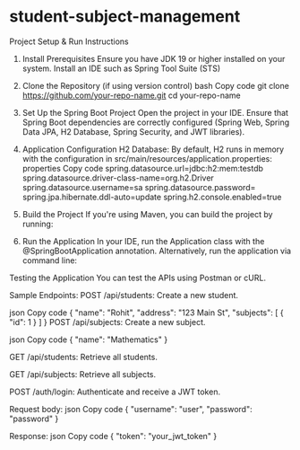 # student-subject-management
Project Setup & Run Instructions
1. Install Prerequisites
Ensure you have JDK 19 or higher installed on your system.
Install an IDE such as Spring Tool Suite (STS)

2. Clone the Repository (if using version control)
bash
Copy code
git clone https://github.com/your-repo-name.git
cd your-repo-name

5. Set Up the Spring Boot Project
Open the project in your IDE.
Ensure that Spring Boot dependencies are correctly configured (Spring Web, Spring Data JPA, H2 Database, Spring Security, and JWT libraries).

7. Application Configuration
H2 Database: By default, H2 runs in memory with the configuration in src/main/resources/application.properties:
properties
Copy code
spring.datasource.url=jdbc:h2:mem:testdb
spring.datasource.driver-class-name=org.h2.Driver
spring.datasource.username=sa
spring.datasource.password=
spring.jpa.hibernate.ddl-auto=update
spring.h2.console.enabled=true

9. Build the Project
If you're using Maven, you can build the project by running:

6. Run the Application
In your IDE, run the Application class with the @SpringBootApplication annotation.
Alternatively, run the application via command line:




Testing the Application
You can test the APIs using Postman or cURL.

Sample Endpoints:
POST /api/students: Create a new student.

json
Copy code
{
  "name": "Rohit",
  "address": "123 Main St",
  "subjects": [
{ "id": 1 }
]
}
POST /api/subjects: Create a new subject.

json
Copy code
{
  "name": "Mathematics"
}

GET /api/students: Retrieve all students.

GET /api/subjects: Retrieve all subjects.

POST /auth/login: Authenticate and receive a JWT token.

Request body:
json
Copy code
{
  "username": "user",
  "password": "password"
}

Response:
json
Copy code
{
  "token": "your_jwt_token"
}
